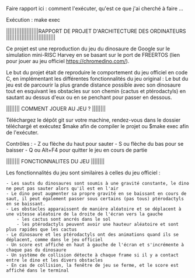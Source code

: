 Faire rapport ici : comment l'exécuter, qu'est ce que j'ai cherché à faire ...

Exécution : make exec

|||||||||||||||||||RAPPORT DE PROJET D'ARCHITECTURE DES ORDINATEURS |||||||||||||||||||||||||||||

Ce projet est une reproduction du jeu du dinosaure de Google sur le simulation mini-RISC Harvey en se basant sur le port de FREERTOS (lien pour jouer au jeu officiel https://chromedino.com/).

Le but du projet était de reproduire le comportement du jeu officiel en code C, en implémentant les différentes fonctionnalités du jeu original :
Le but du jeu est de parcourir la plus grande distance possible avec son dinosaure tout en esquivant les obstacles sur son chemin (cactus et ptérodactyls) en sautant au dessus d'eux ou en se penchant pour passer en dessous.

|||||||| COMMENT JOUER AU JEU ? ||||||||

Téléchargez le dépôt git sur votre machine, rendez-vous dans le dossier téléchargé et exécutez $make afin de compiler le projet ou $make exec afin de l'exécuter.

Contrôles : - Z ou flèche du haut pour sauter - S ou flèche du bas pour se baisser - Q ou Alt+F4 pour quitter le jeu en cours de partie

|||||||| FONCTIONNALITES DU JEU ||||||||

Les fonctionnalités du jeu sont similaires à celles du jeu officiel :

    - Les sauts du dinosaures sont soumis à une gravité constante, le dino ne peut pas sauter alors qu'il est en l'air
    - Le dino peut augmenter sa propre gravité en se baissant en cours de saut, il peut également passer sous certains (pas tous) ptérodactyls en se baissant.
    - Les obstacles apparaissent de manière aléatoire et se déplacent à une vitesse aléatoire de la droite de l'écran vers la gauche
        - les cactus sont ancrés dans le sol
        - les ptérodactyls peuvent avoir une hauteur aléatoire et sont plus rapides que les cactus
    - Le dinosaure et les ptérodactyls ont des animations quand ils se déplacent, comme dans le jeu officiel
    - Un score est affiché en haut à gauche de l'écran et s'incrémente à chaque pas du dinosaure
    - Un système de collision détecte à chaque frame si il y a contact entre le dino et les divers obstacles
    - En cas de collision, la fenêtre de jeu se ferme, et le score est affiché dans le terminal
